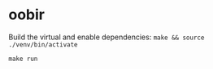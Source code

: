 # oobir

Build the virtual and enable dependencies:
`make && source ./venv/bin/activate`


`make run`